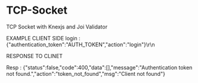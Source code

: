 # TCP-Socket
TCP Socket with Knexjs and Joi Validator

EXAMPLE  CLIENT SIDE
login :   {"authentication_token":"AUTH_TOKEN","action":"login"}\r\n

RESPONSE TO CLINET

Resp  : {"status":false,"code":400,"data":[],"message":"Authentication token not found.","action":"token_not_found","msg":"Client not found"}

